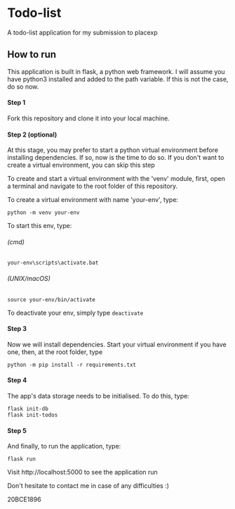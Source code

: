 # Todo-list
A todo-list application for my submission to placexp

## How to run
This application is built in flask, a python web framework. I will assume you have python3 installed and added to the path variable. If this is not the case, do so now.

#### Step 1
Fork this repository and clone it into your local machine.

#### Step 2 (optional)
At this stage, you may prefer to start a python virtual environment before installing dependencies. If so, now is the time to do so. If you don't want to create a virtual environment, you can skip this step

To create and start a virtual environment with the 'venv' module, first, open a terminal and navigate to the root folder of this repository.

To create a virtual environment with name 'your-env', type:

`python -m venv your-env`

To start this env, type:

###### (cmd)
`your-env\scripts\activate.bat`

###### (UNIX/macOS)
`source your-env/bin/activate`

To deactivate your env, simply type `deactivate`

#### Step 3
Now we will install dependencies. Start your virtual environment if you have one, then, at the root folder, type

`python -m pip install -r requirements.txt`

#### Step 4
The app's data storage needs to be initialised. To do this, type:

```
flask init-db
flask init-todos
```


#### Step 5
And finally, to run the application, type:

`flask run`

Visit http://localhost:5000 to see the application run

Don't hesitate to contact me in case of any difficulties :)

20BCE1896
